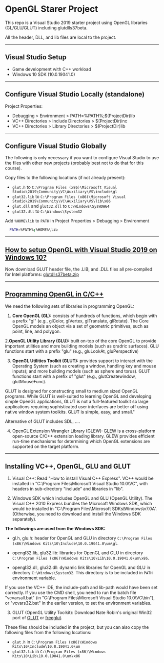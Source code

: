 # OpenGL Starer Project

This repo is a Visual Studio 2019 starter project using OpenGL libraries (GL/GLU/GLUT) including glutdlls37beta.

All the header, DLL, and lib files are local to the project.

----------

## Visual Studio Setup

- Game development with C++ workload
- Windows 10 SDK (10.0.19041.0)

----------

## Configure Visual Studio Locally (standalone)

Project Properties:

- Debugging > Environment > PATH=%PATH%;$(ProjectDir)lib
- VC++ Directories > Include Directories > $(ProjectDir)inc
- VC++ Directories > Library Directories > $(ProjectDir)lib

----------

## Configure Visual Studio Globally

The following is only necessary if you want to configure Visual Studio to use the files with other new projects (probably best not to do that for this course).

Copy files to the following locations (if not already present):

- `glut.h` to `C:\Program Files (x86)\Microsoft Visual Studio\2019\Community\VC\Auxiliary\VS\include\gl`
- `glut32.lib` to `C:\Program Files (x86)\Microsoft Visual Studio\2019\Community\VC\Auxiliary\VS\lib\x86`
- `glut.dll` and `glut32.dll` to `C:\Windows\SysWOW64`
- `glut32.dll` to `C:\Windows\System32`


Add `%HOME\lib` to `PATH` in Project Properties > Debugging > Environment

```bash
  PATH=%PATH%;%HOME%\lib
```

----------

## [How to setup OpenGL with Visual Studio 2019 on Windows 10?](https://www.geeksforgeeks.org/how-to-setup-opengl-with-visual-studio-2019-on-windows-10/)

Now download GLUT header file, the .LIB, and .DLL files all pre-compiled for Intel platforms: [glutdlls37beta.zip](https://www.opengl.org/resources/libraries/glut/glutdlls37beta.zip)

----------

## [Programming OpenGL in C/C++](https://www3.ntu.edu.sg/home/ehchua/programming/opengl/HowTo_OpenGL_C.html)

We need the following sets of libraries in programming OpenGL:

1. **Core OpenGL (GL):** consists of hundreds of functions, which begin with a prefix "gl" (e.g., glColor, glVertex, glTranslate, glRotate). The Core OpenGL models an object via a set of geometric primitives, such as point, line, and polygon.

2.**OpenGL Utility Library (GLU):** built on-top of the core OpenGL to provide important utilities and more building models (such as qradric surfaces). GLU functions start with a prefix "glu" (e.g., gluLookAt, gluPerspective)

3. **OpenGL Utilities Toolkit (GLUT):** provides support to interact with the Operating System (such as creating a window, handling key and mouse inputs); and more building models (such as sphere and torus). GLUT functions start with a prefix of "glut" (e.g., glutCreatewindow, glutMouseFunc).

GLUT is designed for constructing small to medium sized OpenGL programs. While GLUT is well-suited to learning OpenGL and developing simple OpenGL applications, GLUT is not a full-featured toolkit so large applications requiring sophisticated user interfaces are better off using native window system toolkits. GLUT is simple, easy, and small."

Alternative of GLUT includes SDL, ....

4. OpenGL Extension Wrangler Library (GLEW): [GLEW](http://glew.sourceforge.net/) is a cross-platform open-source C/C++ extension loading library. GLEW provides efficient run-time mechanisms for determining which OpenGL extensions are supported on the target platform.

----------

##  Installing VC++, OpenGL, GLU and GLUT

1. Visual C++: Read "How to install Visual C++ Express". VC++ would be installed in "C:\Program Files\Microsoft Visual Studio 10.0\VC", with headers in sub-directory "include" and libraries in "lib".

2. Windows SDK which includes OpenGL and GLU (OpenGL Utility). The Visual C++ 2010 Express bundles the Microsoft Windows SDK, which would be installed in "C:\Program Files\Microsoft SDKs\Windows\v7.0A". (Otherwise, you need to download and install the Windows SDK separately).

**The followings are used from the Windows SDK:**

- gl.h, glu.h: header for OpenGL and GLU in directory `C:\Program Files (x86)\Windows Kits\10\Include\10.0.19041.0\um\gl`.

- opengl32.lib, glu32.lib: libraries for OpenGL and GLU in directory `C:\Program Files (x86)\Windows Kits\10\Lib\10.0.19041.0\um\x86`.

- opengl32.dll, glu32.dll: dynamic link libraries for OpenGL and GLU in directory `C:\Windows\System32`. This directory is to be included in `PATH` environment variable.

If you use the VC++ IDE, the include-path and lib-path would have been set correctly. If you use the CMD shell, you need to run the batch file "vcvarsall.bat" (in "C:\Program Files\Microsoft Visual Studio 10.0\VC\bin"), or "vcvars32.bat" in the earlier version, to set the environment variables.

3. GLUT (OpenGL Utility Toolkit): Download Nate Robin's original Win32 port of [GLUT](http://www.xmission.com/~nate/glut.html) or [freeglut](http://freeglut.sourceforge.net). 

These files should be included in the project, but you can also copy the following files from the following locations:

- `glut.h` in `C:\Program Files (x86)\Windows Kits\10\Include\10.0.19041.0\um`
- `glut32.lib` in `C:\Program Files (x86)\Windows Kits\10\Lib\10.0.19041.0\um\x86`

